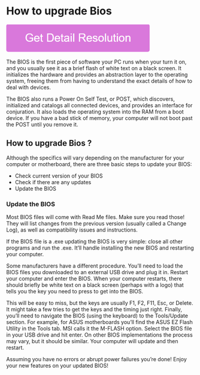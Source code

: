 # How to upgrade Bios

[![How to upgrade Bios](pink.png)](https://github.com/winaer0/how.to.upgrade.bios)

The BIOS is the first piece of software your PC runs when your turn it on, and you usually see it as a brief flash of white text on a black screen.  It initializes the hardware and provides an abstraction layer to the operating system, freeing them from having to understand the exact details of how to deal with devices.

The BIOS also runs a Power On Self Test, or POST, which discovers, initialized and catalogs all connected devices, and provides an interface for conjuration. It also loads the operating system into the RAM from a boot device. If you have a bad stick of memory, your computer will not boot past the POST until you remove it.

## How to upgrade Bios ?

Although the specifics will vary depending on the manufacturer for your computer or motherboard, there are three basic steps to update your BIOS:

* Check current version of your BIOS
* Check if there are any updates
* Update the BIOS

### Update the BIOS

Most BIOS files will come with Read Me files. Make sure you read those! They will list changes from the previous version (usually called a Change Log), as well as compatibility issues and instructions.

If the BIOS file is a .exe updating the BIOS is very simple: close all other programs and run the .exe. It’ll handle installing the new BIOS and restarting your computer.

Some manufacturers have a different procedure. You’ll need to load the BIOS files you downloaded to an external USB drive and plug it in. Restart your computer and enter the BIOS. When your computer restarts, there should briefly be white text on a black screen (perhaps with a logo) that tells you the key you need to press to get into the BIOS.

This will be easy to miss, but the keys are usually F1, F2, F11, Esc, or Delete. It might take a few tries to get the keys and the timing just right. Finally, you’ll need to navigate the BIOS (using the keyboard) to the Tools/Update section. For example, for ASUS motherboards you’ll find the ASUS EZ Flash Utility in the Tools tab. MSI calls it the M-FLASH option. Select the BIOS file in your USB drive and hit enter. On other BIOS implementations the process may vary, but it should be similar. Your computer will update and then restart.

Assuming you have no errors or abrupt power failures you’re done! Enjoy your new features on your updated BIOS!

